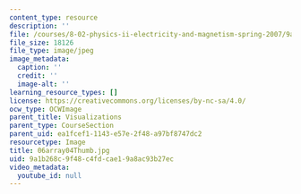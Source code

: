 ```yaml
---
content_type: resource
description: ''
file: /courses/8-02-physics-ii-electricity-and-magnetism-spring-2007/9a1b268c9f48c4fdcae19a8ac93b27ec_06array04Thumb.jpg
file_size: 18126
file_type: image/jpeg
image_metadata:
  caption: ''
  credit: ''
  image-alt: ''
learning_resource_types: []
license: https://creativecommons.org/licenses/by-nc-sa/4.0/
ocw_type: OCWImage
parent_title: Visualizations
parent_type: CourseSection
parent_uid: ea1fcef1-1143-e57e-2f48-a97bf8747dc2
resourcetype: Image
title: 06array04Thumb.jpg
uid: 9a1b268c-9f48-c4fd-cae1-9a8ac93b27ec
video_metadata:
  youtube_id: null
---
```

